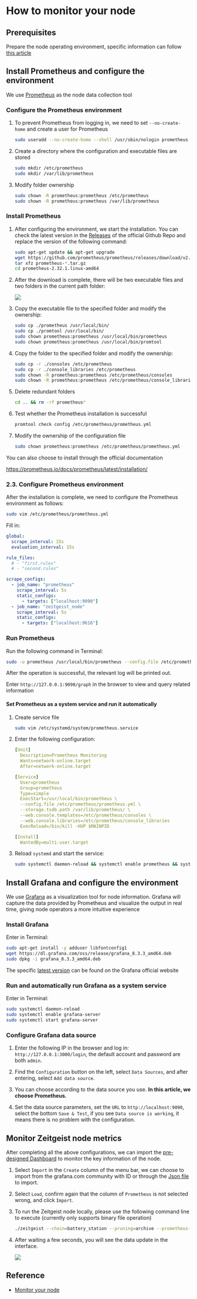 # How to monitor your node

## Prerequisites

Prepare the node operating environment, specific information can follow
[this article](https://docs.zeitgeist.pm/battery-station)

## Install Prometheus and configure the environment

We use [Prometheus](https://prometheus.io/docs/introduction/overview/) as the
node data collection tool

### Configure the Prometheus environment

1. To prevent Prometheus from logging in, we need to set `--no-create-home` and
   create a user for Prometheus

   ```bash
   sudo useradd --no-create-home --shell /usr/sbin/nologin prometheus
   ```

2. Create a directory where the configuration and executable files are stored

   ```bash
   sudo mkdir /etc/prometheus
   sudo mkdir /var/lib/prometheus
   ```

3. Modify folder ownership

   ```bash
   sudo chown -R prometheus:prometheus /etc/prometheus
   sudo chown -R prometheus:prometheus /var/lib/prometheus
   ```

### Install Prometheus

1. After configuring the environment, we start the installation. You can check
   the latest version in the
   [Releases](https://github.com/prometheus/prometheus/releases) of the official
   Github Repo and replace the version of the following command:

   ```bash
   sudo apt-get update && apt-get upgrade
   wget https://github.com/prometheus/prometheus/releases/download/v2.32.1/prometheus-2.32.1.linux-amd64.tar.gz
   tar xfz prometheus-*.tar.gz
   cd prometheus-2.32.1.linux-amd64
   ```

2. After the download is complete, there will be two executable files and two
   folders in the current path folder:

   ![](../../static/img/textart.png)

3. Copy the executable file to the specified folder and modify the ownership:

   ```bash
   sudo cp ./prometheus /usr/local/bin/
   sudo cp ./promtool /usr/local/bin/
   sudo chown prometheus:prometheus /usr/local/bin/prometheus
   sudo chown prometheus:prometheus /usr/local/bin/promtool
   ```

4. Copy the folder to the specified folder and modify the ownership:

   ```bash
   sudo cp -r ./consoles /etc/prometheus
   sudo cp -r ./console_libraries /etc/prometheus
   sudo chown -R prometheus:prometheus /etc/prometheus/consoles
   sudo chown -R prometheus:prometheus /etc/prometheus/console_libraries
   ```

5. Delete redundant folders

   ```bash
   cd .. && rm -rf prometheus*
   ```

6. Test whether the Prometheus installation is successful

   ```bash
   promtool check config /etc/prometheus/prometheus.yml
   ```

7. Modify the ownership of the configuration file

   ```bash
   sudo chown prometheus:prometheus /etc/prometheus/prometheus.yml
   ```

You can also choose to install through the official documentation

<https://prometheus.io/docs/prometheus/latest/installation/>

### 2.3. Configure Prometheus environment

After the installation is complete, we need to configure the Prometheus
environment as follows:

```bash
sudo vim /etc/prometheus/prometheus.yml
```

Fill in:

```yaml
global:
  scrape_interval: 15s
  evaluation_interval: 15s

rule_files:
  # - "first.rules"
  # - "second.rules"

scrape_configs:
  - job_name: "prometheus"
    scrape_interval: 5s
    static_configs:
      - targets: ["localhost:9090"]
  - job_name: "zeitgeist_node"
    scrape_interval: 5s
    static_configs:
      - targets: ["localhost:9616"]
```

### Run Prometheus

Run the following command in Terminal:

```bash
sudo -u prometheus /usr/local/bin/prometheus --config.file /etc/prometheus/prometheus.yml --storage.tsdb.path /var/lib/prometheus/ --web.console.templates=/etc/prometheus/consoles --web.console.libraries=/etc/prometheus/console_libraries
```

After the operation is successful, the relevant log will be printed out.

Enter `http://127.0.0.1:9090/graph` in the browser to view and query related
information

#### Set Prometheus as a system service and run it automatically

1. Create service file

   ```bash
   sudo vim /etc/systemd/system/prometheus.service
   ```

2. Enter the following configuration:

   ```yaml
   [Unit]
     Description=Prometheus Monitoring
     Wants=network-online.target
     After=network-online.target

   [Service]
     User=prometheus
     Group=prometheus
     Type=simple
     ExecStart=/usr/local/bin/prometheus \
     --config.file /etc/prometheus/prometheus.yml \
     --storage.tsdb.path /var/lib/prometheus/ \
     --web.console.templates=/etc/prometheus/consoles \
     --web.console.libraries=/etc/prometheus/console_libraries
     ExecReload=/bin/kill -HUP $MAINPID

   [Install]
     WantedBy=multi-user.target
   ```

3. Reload `systemd` and start the service:

   ```bash
   sudo systemctl daemon-reload && systemctl enable prometheus && systemctl start prometheus
   ```

## Install Grafana and configure the environment

We use [Grafana](https://grafana.com/grafana/) as a visualization tool for node
information. Grafana will capture the data provided by Prometheus and visualize
the output in real time, giving node operators a more intuitive experience

### Install Grafana

Enter in Terminal:

```bash
sudo apt-get install -y adduser libfontconfig1
wget https://dl.grafana.com/oss/release/grafana_8.3.3_amd64.deb
sudo dpkg -i grafana_8.3.3_amd64.deb
```

The specific [latest version](https://grafana.com/grafana/download) can be found
on the Grafana official website

### Run and automatically run Grafana as a system service

Enter in Terminal:

```bash
sudo systemctl daemon-reload
sudo systemctl enable grafana-server
sudo systemctl start grafana-server
```

### Configure Grafana data source

1. Enter the following IP in the browser and log in:
   `http://127.0.0.1:3000/login`, the default account and password are both
   `admin`.

2. Find the `Configuration` button on the left, select `Data Sources`, and after
   entering, select `Add data source`.
3. You can choose according to the data source you use. **In this article, we
   choose Prometheus.**
4. Set the data source parameters, set the `URL` to `http://localhost:9090`,
   select the bottom `Save & Test`, if you see `Data source is working`, it
   means there is no problem with the configuration.

## Monitor Zeitgeist node metrics

After completing all the above configurations, we can import the
[pre-designed Dashboard](https://grafana.com/grafana/dashboards/15424) to
monitor the key information of the node.

1. Select `Import` in the `Create` column of the menu bar, we can choose to
   import from the grafana.com community with ID or through the
   [Json file](https://github.com/Whisker17/Zeitgeist-Node-Monitor/blob/main/zeitgeist-node-monitor.json)
   to import.

2. Select `Load`, confirm again that the column of `Prometheus` is not selected
   wrong, and click `Import`.

3. To run the Zeitgeist node locally, please use the following command line to
   execute (currently only supports binary file operation)

   ```bash
   ./zeitgeist --chain=battery_station --pruning=archive --prometheus-port=9616
   ```

4. After waiting a few seconds, you will see the data update in the interface.

   ![](../../static/img/grafana.png)

## Reference

- [Monitor your node](https://wiki.polkadot.network/docs/maintain-guides-how-to-monitor-your-node)
